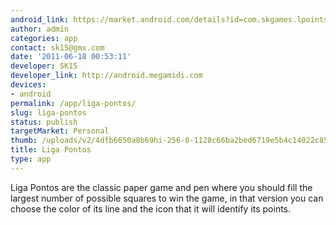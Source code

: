 ```yaml
---
android_link: https://market.android.com/details?id=com.skgames.lpoints
author: admin
categories: app
contact: sk15@gmx.com
date: '2011-06-18 00:53:11'
developer: SK15
developer_link: http://android.megamidi.com
devices: 
- android
permalink: /app/liga-pontos/
slug: liga-pontos
status: publish
targetMarket: Personal
thumb: /uploads/v2/4dfb6650a8b69hi-256-0-1128c66ba2bed6719e5b4c14022c858b52d5aa95.jpg
title: Liga Pontos
type: app
---
```


Liga Pontos are the classic paper game and pen where you should fill the largest number of possible squares to win the game, in that version you can choose the color of its line and the icon that it will identify its points.